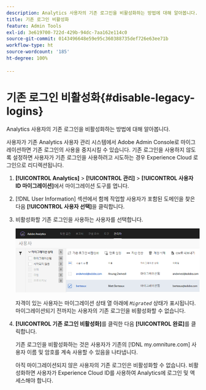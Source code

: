 ```yaml
---
description: Analytics 사용자의 기존 로그인을 비활성화하는 방법에 대해 알아봅니다.
title: 기존 로그인 비활성화
feature: Admin Tools
exl-id: 3e619700-722d-429b-94dc-7aa162e114c0
source-git-commit: 0143496648e59e95c360388735def726e63ee71b
workflow-type: ht
source-wordcount: '185'
ht-degree: 100%

---
```


# 기존 로그인 비활성화{#disable-legacy-logins}

Analytics 사용자의 기존 로그인을 비활성화하는 방법에 대해 알아봅니다.

사용자가 기존 Analytics 사용자 관리 시스템에서 Adobe Admin Console로 마이그레이션하면 기존 로그인의 사용을 중지시킬 수 있습니다. 기존 로그인을 사용하지 않도록 설정하면 사용자가 기존 로그인을 사용하려고 시도하는 경우 Experience Cloud 로그인으로 리디렉션됩니다.

1. **[!UICONTROL Analytics]** > **[!UICONTROL 관리]** > **[!UICONTROL 사용자 ID 마이그레이션]**&#x200B;에서 마이그레이션 도구를 엽니다.
1. [!DNL User Information] 섹션에서 함께 작업할 사용자가 포함된 도메인을 찾은 다음 **[!UICONTROL 사용자 선택]**&#x200B;을 클릭합니다.
1. 비활성화할 기존 로그인을 사용하는 사용자를 선택합니다.

   ![](assets/user-info.png)

   자격이 있는 사용자는 마이그레이션 상태 열 아래에 *`Migrated`* 상태가 표시됩니다. 마이그레이션되기 전까지는 사용자의 기존 로그인을 비활성화할 수 없습니다.
1. **[!UICONTROL 기존 로그인 비활성화]**&#x200B;를 클릭한 다음 **[!UICONTROL 완료]**&#x200B;를 클릭합니다.

   기존 로그인을 비활성화하는 것은 사용자가 기존의 [!DNL my.omniture.com] 사용자 이름 및 암호를 계속 사용할 수 있음을 나타냅니다.

   아직 마이그레이션되지 않은 사용자의 기존 로그인은 비활성화할 수 없습니다. 비활성화하면 사용자가 Experience Cloud ID를 사용하여 Analytics에 로그인 및 액세스해야 합니다.
